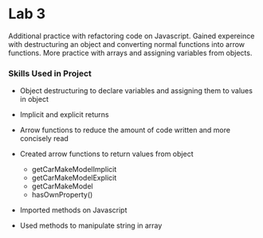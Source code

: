# Lab 3

Additional practice with refactoring code on Javascript. Gained expereince with destructuring 
an object and converting normal functions into arrow functions. More practice with arrays
and assigning variables from objects.

### Skills Used in Project
- Object destructuring to declare variables and assigning them to values in object
- Implicit and explicit returns
- Arrow functions to reduce the amount of code written and more concisely read
- Created arrow functions to return values from object
    - getCarMakeModelImplicit
    - getCarMakeModelExplicit
    - getCarMakeModel
    - hasOwnProperty()
 
- Imported methods on Javascript 
- Used methods to manipulate string in array

